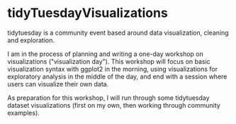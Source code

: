 # tidyTuesdayVisualizations

tidytuesday is a community event based around data visualization, cleaning and exploration. 

I am in the process of planning and writing a one-day workshop on visualizations ("visualization day"). This workshop will focus on basic visualization syntax with ggplot2 in the morning, using visualizations for exploratory analysis in the middle of the day, and end with a session where users can visualize their own data. 

As preparation for this workshop, I will run through some tidytuesday dataset visualizations (first on my own, then working through community examples). 